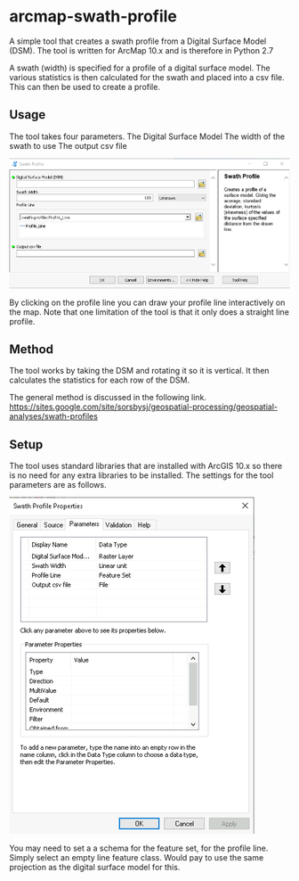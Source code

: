 # arcmap-swath-profile
A simple tool that creates a swath profile from a Digital Surface Model (DSM). 
The tool is written for ArcMap 10.x and is therefore in Python 2.7

A swath (width) is specified for a profile of a digital surface model.
The various statistics is then calculated for the swath and placed into a csv file. 
This can then be used to create a profile.


## Usage
The tool takes four parameters. 
The Digital Surface Model
The width of the swath to use
The output csv file

![Swath Tool](images/tool-screenshot.png)

By clicking on the profile line you can draw your profile line interactively on the map. 
Note that one limitation of the tool is that it only does a straight line profile.

## Method
The tool works by taking the DSM and rotating it so it is vertical. 
It then calculates the statistics for each row of the DSM. 

The general method is discussed in the following link.
https://sites.google.com/site/sorsbysj/geospatial-processing/geospatial-analyses/swath-profiles

## Setup
The tool uses standard libraries that are installed with ArcGIS 10.x so there is no need for any extra libraries to be installed. The settings for the tool parameters are as follows.

![Swath Tool Parameter Setup](images/script-properties.png)

You may need to set a a schema for the feature set, for the profile line.
Simply select an empty line feature class. Would pay to use the same projection as the digital surface model for this.

